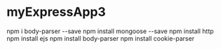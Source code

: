 # myExpressApp3
 npm i body-parser --save 
 npm install mongoose --save
 npm install http
 npm install ejs 
 npm install body-parser
 npm install cookie-parser
 
